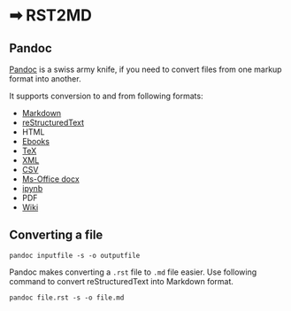 # ➡ RST2MD

## Pandoc

[Pandoc](https://pandoc.org/) is a swiss army knife, if you need to convert
files from one markup format into another.

It supports conversion to and from following formats:

- [Markdown](http://daringfireball.net/projects/markdown/)
- [reStructuredText](http://docutils.sourceforge.net/docs/ref/rst/introduction.html)
- HTML
- [Ebooks](http://en.wikipedia.org/wiki/EPUB)
- [TeX](http://www.latex-project.org/)
- [XML](http://opendocument.xml.org/)
- [CSV](https://tools.ietf.org/html/rfc4180)
- [Ms-Office docx](https://en.wikipedia.org/wiki/Office_Open_XML)
- [ipynb](https://nbformat.readthedocs.io/en/latest/)
- PDF
- [Wiki](http://www.mediawiki.org/wiki/Help:Formatting)

## Converting a file

```
pandoc inputfile -s -o outputfile
```

Pandoc makes converting a `.rst` file to `.md` file easier. Use following
command to convert reStructuredText into Markdown format.

```
pandoc file.rst -s -o file.md
```
